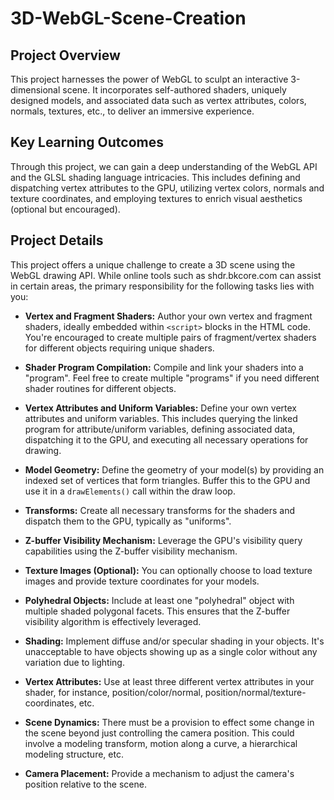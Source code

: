 # 3D-WebGL-Scene-Creation
## Project Overview
This project harnesses the power of WebGL to sculpt an interactive 3-dimensional scene. It incorporates self-authored shaders, uniquely designed models, and associated data such as vertex attributes, colors, normals, textures, etc., to deliver an immersive experience.

## Key Learning Outcomes
Through this project, we can gain a deep understanding of the WebGL API and the GLSL shading language intricacies. This includes defining and dispatching vertex attributes to the GPU, utilizing vertex colors, normals and texture coordinates, and employing textures to enrich visual aesthetics (optional but encouraged).

## Project Details
This project offers a unique challenge to create a 3D scene using the WebGL drawing API. While online tools such as shdr.bkcore.com can assist in certain areas, the primary responsibility for the following tasks lies with you:

- **Vertex and Fragment Shaders:** Author your own vertex and fragment shaders, ideally embedded within `<script>` blocks in the HTML code. You're encouraged to create multiple pairs of fragment/vertex shaders for different objects requiring unique shaders.

- **Shader Program Compilation:** Compile and link your shaders into a "program". Feel free to create multiple "programs" if you need different shader routines for different objects.

- **Vertex Attributes and Uniform Variables:** Define your own vertex attributes and uniform variables. This includes querying the linked program for attribute/uniform variables, defining associated data, dispatching it to the GPU, and executing all necessary operations for drawing.

- **Model Geometry:** Define the geometry of your model(s) by providing an indexed set of vertices that form triangles. Buffer this to the GPU and use it in a `drawElements()` call within the draw loop.

- **Transforms:** Create all necessary transforms for the shaders and dispatch them to the GPU, typically as "uniforms".

- **Z-buffer Visibility Mechanism:** Leverage the GPU's visibility query capabilities using the Z-buffer visibility mechanism.

- **Texture Images (Optional):** You can optionally choose to load texture images and provide texture coordinates for your models.

- **Polyhedral Objects:** Include at least one "polyhedral" object with multiple shaded polygonal facets. This ensures that the Z-buffer visibility algorithm is effectively leveraged.

- **Shading:** Implement diffuse and/or specular shading in your objects. It's unacceptable to have objects showing up as a single color without any variation due to lighting.

- **Vertex Attributes:** Use at least three different vertex attributes in your shader, for instance, position/color/normal, position/normal/texture-coordinates, etc.

- **Scene Dynamics:** There must be a provision to effect some change in the scene beyond just controlling the camera position. This could involve a modeling transform, motion along a curve, a hierarchical modeling structure, etc.

- **Camera Placement:** Provide a mechanism to adjust the camera's position relative to the scene.
